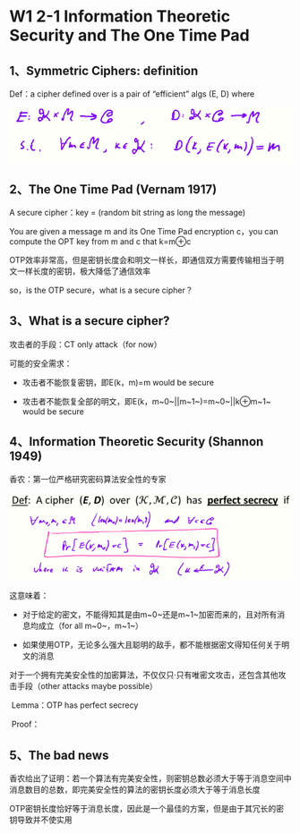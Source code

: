 #  W1 2-1 Information Theoretic Security and The One Time Pad

## 1、Symmetric Ciphers: definition

Def：a cipher defined over is a pair of “efficient” algs (E, D) where

![image-20210612212553363](.././images/image-20210612212553363.png)

## 2、The One Time Pad (Vernam 1917) 

A secure cipher：key = (random bit string as long the message)

You are given a message m and its One Time Pad encryption c，you can compute the OPT key from m and c that k=m⊕c

OTP效率非常高，但是密钥长度会和明文一样长，即通信双方需要传输相当于明文一样长度的密钥，极大降低了通信效率

so，is the OTP secure，what is a secure cipher？

## 3、What is a secure cipher?

攻击者的手段：CT only attack（for now）

可能的安全需求：

* 攻击者不能恢复密钥，即E(k，m)=m would be secure

* 攻击者不能恢复全部的明文，即E(k，m~0~||m~1~)=m~0~||k⊕m~1~ would be secure

## 4、Information Theoretic Security (Shannon 1949)

香农：第一位严格研究密码算法安全性的专家

![image-20210612212601875](.././images/image-20210612212601875.png)

这意味着：

* 对于给定的密文，不能得知其是由m~0~还是m~1~加密而来的，且对所有消息均成立（for all m~0~，m~1~）

* 如果使用OTP，无论多么强大且聪明的敌手，都不能根据密文得知任何关于明文的消息

对于一个拥有完美安全性的加密算法，不仅仅只·只有唯密文攻击，还包含其他攻击手段（other attacks maybe possible）

​	Lemma：OTP has perfect secrecy

​	Proof：

## 5、The bad news

香农给出了证明：若一个算法有完美安全性，则密钥总数必须大于等于消息空间中消息数目的总数，即完美安全性的算法的密钥长度必须大于等于消息长度

OTP密钥长度恰好等于消息长度，因此是一个最佳的方案，但是由于其冗长的密钥导致并不使实用